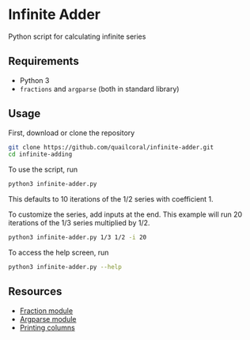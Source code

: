# Infinite Adder
Python script for calculating infinite series

## Requirements
* Python 3
* `fractions` and `argparse` (both in standard library)

## Usage
First, download or clone the repository
```bash
git clone https://github.com/quailcoral/infinite-adder.git
cd infinite-adding
```
To use the script, run
```bash
python3 infinite-adder.py
```
This defaults to 10 iterations of the 1/2 series with coefficient 1.

To customize the series, add inputs at the end. This example will run 20 iterations of the 1/3 series multiplied by 1/2.
```bash
python3 infinite-adder.py 1/3 1/2 -i 20
```
To access the help screen, run
```bash
python3 infinite-adder.py --help
```

## Resources
* [Fraction module](https://www.tutorialspoint.com/fraction-module-in-python)
* [Argparse module](https://zetcode.com/python/argparse/)
* [Printing columns](https://www.educba.com/python-print-table/)
